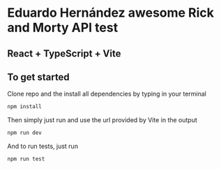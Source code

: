# Eduardo Hernández awesome Rick and Morty API test

## React + TypeScript + Vite

## To get started

Clone repo and the install all dependencies by typing in your terminal

```js
npm install
```

Then simply just run and use the url provided by Vite in the output

```js
npm run dev
```

And to run tests, just run

```js
npm run test
```

